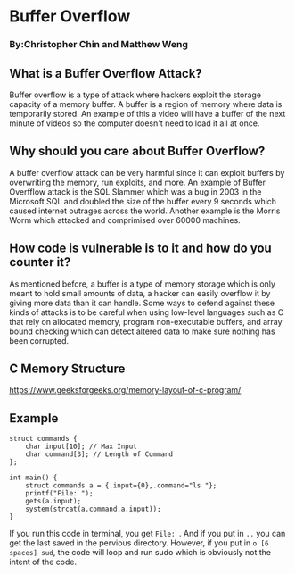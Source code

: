 # Buffer Overflow
### By:Christopher Chin and Matthew Weng

## What is a Buffer Overflow Attack?

Buffer overflow is a type of attack where hackers exploit the storage capacity of a memory buffer. A buffer is a region of memory where data is temporarily stored. An example of this a video will have a buffer of the next minute of videos so the computer doesn't need to load it all at once. 

## Why should you care about Buffer Overflow?

A buffer overflow attack can be very harmful since it can exploit buffers by overwriting the memory, run exploits, and more. An example of Buffer Overfflow attack is the SQL Slammer which was a bug in 2003 in the Microsoft SQL and doubled the size of the buffer every 9 seconds which caused internet outrages across the world. Another example is the Morris Worm which attacked and comprimised over 60000 machines.

## How code is vulnerable is to it and how do you counter it?

As mentioned before, a buffer is a type of memory storage which is only meant to hold small amounts of data, a hacker can easily overflow it by giving more data than it can handle. Some ways to defend against these kinds of attacks is to be careful when using low-level languages such as C that rely on allocated memory, program non-executable buffers, and array bound checking which can detect altered data to make sure nothing has been corrupted. 

## C Memory Structure 

https://www.geeksforgeeks.org/memory-layout-of-c-program/

## Example 

```
struct commands {
	char input[10]; // Max Input
	char command[3]; // Length of Command
};

int main() {
	struct commands a = {.input={0},.command="ls "};
	printf("File: ");
	gets(a.input);
	system(strcat(a.command,a.input));
}

```
If you run this code in terminal, you get `File: `. And if you put in ` .. ` you can get the last saved in the pervious directory. However, if you put in `o [6 spaces] sud`, the code will loop and run sudo which is obviously not the intent of the code.
